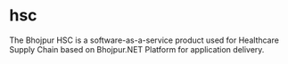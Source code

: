 # hsc
The Bhojpur HSC is a software-as-a-service product used for Healthcare Supply Chain based on Bhojpur.NET Platform for application delivery.
